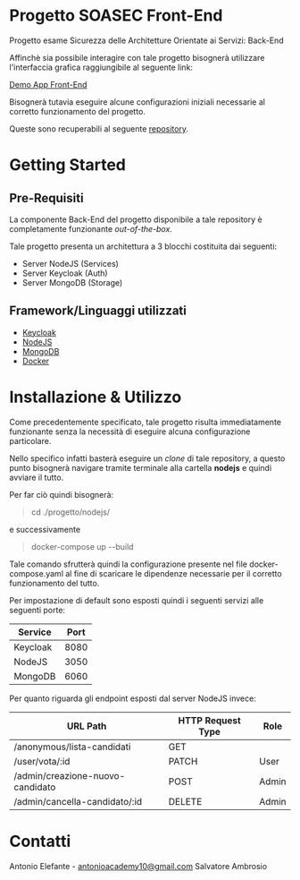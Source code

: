 # Progetto SOASEC Front-End

Progetto esame Sicurezza delle Architetture Orientate ai Servizi: Back-End

Affinchè sia possibile interagire con tale progetto bisognerà utilizzare l'interfaccia grafica raggiungibile al seguente link:

[Demo App Front-End](https://antonioacademy10.github.io/progetto-soasec-github-pages/#/)

Bisognerà tutavia eseguire alcune configurazioni iniziali necessarie al corretto funzionamento del progetto.

Queste sono recuperabili al seguente [repository](https://github.com/antonioacademy10/progetto-soasec-github-pages).

# Getting Started

## Pre-Requisiti
La componente Back-End del progetto disponibile a tale repository è completamente funzionante *out-of-the-box*.

Tale progetto presenta un architettura a 3 blocchi costituita dai seguenti:

 - Server NodeJS (Services)
 - Server Keycloak (Auth)
 - Server MongoDB (Storage)

## Framework/Linguaggi utilizzati

 - [Keycloak](https://www.keycloak.org/)
 - [NodeJS](https://www.nodejs.org/)
- [MongoDB](https://www.mongodb.com/)
- [Docker](https://docker.com/)

# Installazione & Utilizzo
Come precedentemente specificato, tale progetto risulta immediatamente funzionante senza la necessità di eseguire alcuna configurazione particolare.

Nello specifico infatti basterà eseguire un *clone*  di tale repository, a questo punto bisognerà navigare tramite terminale alla cartella **nodejs** e quindi avviare il tutto.

Per far ciò quindi bisognerà:

> cd ./progetto/nodejs/

e successivamente

> docker-compose up --build

Tale comando sfrutterà quindi la configurazione presente nel file docker-compose.yaml al fine di scaricare le dipendenze necessarie per il corretto funzionamento del tutto.

Per impostazione di default sono esposti quindi i seguenti servizi alle seguenti porte:

| Service  | Port |
| ------------- | ------------- |
| Keycloak  | 8080 |
| NodeJS  | 3050  |
| MongoDB  | 6060 |

Per quanto riguarda gli endpoint esposti dal server NodeJS invece:

| URL Path  | HTTP Request Type | Role |
| ------------- | ------------- | ---------- |
| /anonymous/lista-candidati  | GET |  |
| /user/vota/:id  | PATCH | User  |
| /admin/creazione-nuovo-candidato  | POST | Admin  |
| /admin/cancella-candidato/:id  | DELETE | Admin  |

# Contatti

Antonio Elefante - antonioacademy10@gmail.com
Salvatore Ambrosio
